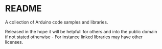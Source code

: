 # README #

A collection of Arduino code samples and libraries.

Released in the hope it will be helpfull for others and into the public 
domain if not stated otherwise - For instance linked libraries may have
other licenses.
